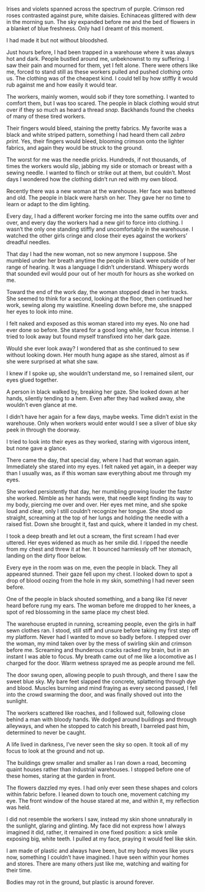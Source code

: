 Irises and violets spanned across the spectrum of purple. Crimson red roses contrasted against pure, white daisies. Echinaceas glittered with dew in the morning sun. The sky expanded before me and the bed of flowers in a blanket of blue freshness. Only had I dreamt of this moment.

I had made it but not without bloodshed. 

Just hours before, I had been trapped in a warehouse where it was always hot and dark. People bustled around me, unbeknownst to my suffering. I saw their pain and mourned for them, yet I felt alone. There were others like me, forced to stand still as these workers pulled and pushed clothing onto us. The clothing was of the cheapest kind. I could tell by how stiffly it would rub against me and how easily it would tear. 

The workers, mainly women, would sob if they tore something. I wanted to comfort them, but I was too scared. The people in black clothing would strut over if they so much as heard a thread *snap*. Backhands found the cheeks of many of these tired workers. 

Their fingers would bleed, staining the pretty fabrics. My favorite was a black and white striped pattern, something I had heard them call *zebra print*. Yes, their fingers would bleed, blooming crimson onto the lighter fabrics, and again they would be struck to the ground. 

The worst for me was the needle pricks. Hundreds, if not thousands, of times the workers would slip, jabbing my side or stomach or breast with a sewing needle. I wanted to flinch or strike out at them, but couldn’t. Most days I wondered how the clothing didn’t run red with my own blood.

Recently there was a new woman at the warehouse. Her face was battered and old. The people in black were harsh on her. They gave her no time to learn or adapt to the dim lighting. 

Every day, I had a different worker forcing me into the same outfits over and over, and every day the workers had a new girl to force into clothing. I wasn’t the only one standing stiffly and uncomfortably in the warehouse. I watched the other girls cringe and close their eyes against the workers’ dreadful needles. 

That day I had the new woman, not so new anymore I suppose. She mumbled under her breath anytime the people in black were outside of her range of hearing. It was a language I didn’t understand. Whispery words that sounded evil would pour out of her mouth for hours as she worked on me.

Toward the end of the work day, the woman stopped dead in her tracks. She seemed to think for a second, looking at the floor, then continued her work, sewing along my waistline. Kneeling down before me, she snapped her eyes to look into mine. 

I felt naked and exposed as this woman stared into my eyes. No one had ever done so before. She stared for a good long while, her focus intense. I tried to look away but found myself transfixed into her dark gaze. 

Would she ever look away? I wondered that as she continued to sew without looking down. Her mouth hung agape as she stared, almost as if she were surprised at what she saw. 

I knew if I spoke up, she wouldn’t understand me, so I remained silent, our eyes glued together. 

A person in black walked by, breaking her gaze. She looked down at her hands, silently tending to a hem. Even after they had walked away, she wouldn’t even glance at me. 

I didn’t have her again for a few days, maybe weeks. Time didn’t exist in the warehouse. Only when workers would enter would I see a sliver of blue sky peek in through the doorway. 

I tried to look into their eyes as they worked, staring with vigorous intent, but none gave a glance. 

There came the day, that special day, where I had that woman again. Immediately she stared into my eyes. I felt naked yet again, in a deeper way than I usually was, as if this woman saw everything about me through my eyes. 

She worked persistently that day, her mumbling growing louder the faster she worked. Nimble as her hands were, that needle kept finding its way to my body, piercing me over and over. Her eyes met mine, and she spoke loud and clear, only I still couldn’t recognize her tongue. She stood up straight, screaming at the top of her lungs and holding the needle with a raised fist. Down she brought it, fast and quick, where it landed in my chest. 

I took a deep breath and let out a scream, the first scream I had ever uttered. Her eyes widened as much as her smile did. I ripped the needle from my chest and threw it at her. It bounced harmlessly off her stomach, landing on the dirty floor below. 

Every eye in the room was on me, even the people in black. They all appeared stunned. Their gaze fell upon my chest. I looked down to spot a drop of blood oozing from the hole in my skin, something I had never seen before. 

One of the people in black shouted something, and a bang like I’d never heard before rung my ears. The woman before me dropped to her knees, a spot of red blossoming in the same place my chest bled. 

The warehouse erupted in running, screaming people, even the girls in half sewn clothes ran. I stood, still stiff and unsure before taking my first step off my platform. Never had I wanted to move so badly before. I stepped over the woman, my mind taken over by the mess of swirling skin and crimson before me. Screaming and thunderous cracks racked my brain, but in an instant I was able to focus. My breath came out of me like a locomotive as I charged for the door. Warm wetness sprayed me as people around me fell. 

The door swung open, allowing people to push through, and there I saw the sweet blue sky. My bare feet slapped the concrete, splattering through dye and blood. Muscles burning and mind fraying as every second passed, I fell into the crowd swarming the door, and was finally shoved out into the sunlight. 

The workers scattered like roaches, and I followed suit, following close behind a man with bloody hands. We dodged around buildings and through alleyways, and when he stopped to catch his breath, I barreled past him, determined to never be caught. 

A life lived in darkness, I’ve never seen the sky so open. It took all of my focus to look at the ground and not up. 

The buildings grew smaller and smaller as I ran down a road, becoming quaint houses rather than industrial warehouses. I stopped before one of these homes, staring at the garden in front.

The flowers dazzled my eyes. I had only ever seen these shapes and colors within fabric before. I leaned down to touch one, movement catching my eye. The front window of the house stared at me, and within it, my reflection was held. 

I did not resemble the workers I saw, instead my skin shone unnaturally in the sunlight, glaring and glinting. My face did not express how I always imagined it did, rather, it remained in one fixed position: a sick smile exposing big, white teeth. I pulled at my face, praying it would feel like skin. 

I am made of plastic and always have been, but my body moves like yours now, something I couldn’t have imagined. I have seen within your homes and stores. There are many others just like me, watching and waiting for their time. 

Bodies may rot in the ground, but plastic is around forever.